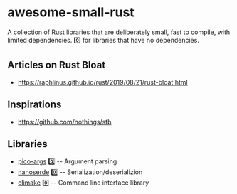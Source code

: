 # awesome-small-rust
A collection of Rust libraries that are deliberately small, fast to compile, with limited dependencies. 0️⃣ for libraries that have no dependencies.

## Articles on Rust Bloat
* https://raphlinus.github.io/rust/2019/08/21/rust-bloat.html

## Inspirations
* https://github.com/nothings/stb

## Libraries
* [pico-args](https://github.com/RazrFalcon/pico-args) 0️⃣ -- Argument parsing
* [nanoserde](https://github.com/not-fl3/nanoserde) 0️⃣ -- Serialization/deserializion
* [climake](https://github.com/rust-cli) 0️⃣ -- Command line interface library

